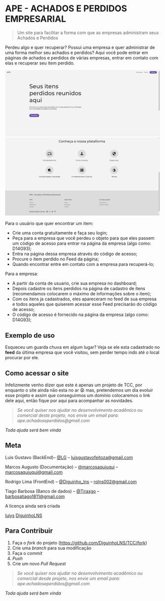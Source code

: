 # APE - ACHADOS E PERDIDOS EMPRESARIAL 
> Um site para facilitar a forma com que as empresas administram seus Achados e Perdidos

Perdeu algo e quer recuperar? Possui uma empresa e quer administrar de uma forma melhor seu achados e perdidos? 
Aqui você pode entrar em páginas de achados e perdidos de várias empresas, entrar em contato com elas e recuperar seu item perdido.

![Index Cima](https://github.com/DiguinhoLNS/TCC/blob/master/src/media/indexUp_screenshot.PNG)
![Index Baixo](https://github.com/DiguinhoLNS/TCC/blob/master/src/media/indexBot_screenshot.PNG)

Para o usuário que quer encontrar um item:
* Crie uma conta gratuitamente e faça seu login;
* Peça para a empresa que você perdeu o objeto para que eles passem um código de acesso para entrar na página da empresa (algo como: D14G93);
* Entra na página dessa empresa através do código de acesso;
* Procure o item perdido no Feed da página;
* Quando encontrar entre em contato com a empresa para recuperá-lo; 

Para a empresa: 
* A partir da conta de usuario, crie sua empresa no dashboard; 
* Depois cadastre os itens perdidos na página de cadastro de itens (recomendamos colocarem o máximo de informações sobre o item);
* Com os itens ja cadastrados, eles apareceram no feed de sua empresa e todos aqueles que quiserem acessar esse Feed precisarão do código de acesso;
* O código de acesso é fornecido na página da empresa (algo como: D14G93);

## Exemplo de uso

Esqueceu um guarda chuva em algum lugar? Veja se ele esta cadastrado no **feed** da última empresa que você visitou, sem perder tempo indo até o local
procurar por ele.

## Como acessar o site

Infelizmente venho dizer que este é apenas um projeto de TCC, por enquanto o site ainda não esta no ar 😩 mas, pretendemos um dia evoluir esse projeto
e assim que conseguirmos um domínio colocaremos o link dele aqui, então fique por aqui para acompanhar as novidades.

>_Se você quiser nos ajudar no desenvolvimento acadêmico ou comercial deste projeto, nos envie um email para: ape.achadoseperdidos@gmail.com_

_Toda ajuda será bem vinda_

## Meta

Luis Gustavo (BackEnd)– [@LG](https://twitter.com/__User__Name) – luisgustavofeitoza@gmail.com

Marcos Augusto (Documentação)  – [@marcosaquiuqui](https://twitter.com/marcosaquiuqui) – marcosaquiuqui@gmail.com

Rodrigo Lima (FrontEnd) – [@Diguinho_lns](https://twitter.com/Diguinho_lns) – rolns002@gmail.com

Tiago Barbosa (Banco de dados) – [@Tiraxgo](https://twitter.com/Tiraxgo) – barbosatiago1811@gmail.com


A licença ainda será criada

[luiys](https://github.com/luiys)
[DiguinhoLNS](https://github.com/DiguinhoLNS)

## Para Contribuir

1. Faça o _fork_ do projeto (<https://github.com/DiguinhoLNS/TCC/fork>)
2. Crie uma _branch_ para sua modificação 
3. Faça o _commit_ 
4. _Push_ 
5. Crie um novo _Pull Request_

>_Se você quiser nos ajudar no desenvolvimento acadêmico ou comercial desde projeto, nos envie um email para: ape.achadoseperdidos@gmail.com_

_Toda ajuda será bem vinda_
